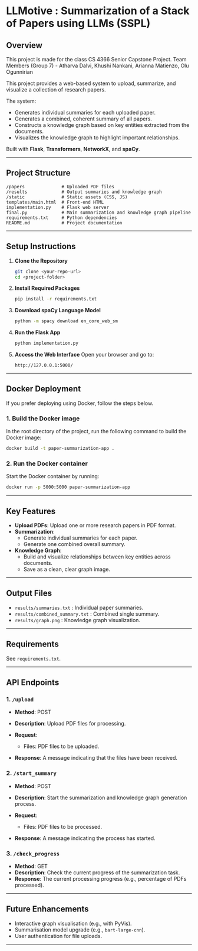 # LLMotive : Summarization of a Stack of Papers using LLMs (SSPL)

## Overview

This project is made for the class CS 4366 Senior Capstone Project.
Team Members (Group 7) - Atharva Dalvi, Khushi Nankani, Arianna Matienzo, Olu Ogunnirian

This project provides a web-based system to upload, summarize, and visualize a collection of research papers.

The system:
- Generates individual summaries for each uploaded paper.
- Generates a combined, coherent summary of all papers.
- Constructs a knowledge graph based on key entities extracted from the documents.
- Visualizes the knowledge graph to highlight important relationships.

Built with **Flask**, **Transformers**, **NetworkX**, and **spaCy**.

---

## Project Structure

```
/papers              # Uploaded PDF files
/results             # Output summaries and knowledge graph
/static              # Static assets (CSS, JS)
templates/main.html  # Front-end HTML
implementation.py    # Flask web server
final.py             # Main summarization and knowledge graph pipeline
requirements.txt     # Python dependencies
README.md            # Project documentation
```

---

## Setup Instructions

1. **Clone the Repository**
   ```bash
   git clone <your-repo-url>
   cd <project-folder>
   ```

2. **Install Required Packages**
   ```bash
   pip install -r requirements.txt
   ```

3. **Download spaCy Language Model**
   ```bash
   python -m spacy download en_core_web_sm
   ```

4. **Run the Flask App**
   ```bash
   python implementation.py
   ```

5. **Access the Web Interface**
   Open your browser and go to:
   ```
   http://127.0.0.1:5000/
   ```

---

## Docker Deployment

If you prefer deploying using Docker, follow the steps below.

### 1. Build the Docker image

In the root directory of the project, run the following command to build the Docker image:

```bash
docker build -t paper-summarization-app .
```

### 2. Run the Docker container

Start the Docker container by running:

```bash
docker run -p 5000:5000 paper-summarization-app
```

---

## Key Features
- **Upload PDFs**: Upload one or more research papers in PDF format.
- **Summarization**:
  - Generate individual summaries for each paper.
  - Generate one combined overall summary.
- **Knowledge Graph**:
  - Build and visualize relationships between key entities across documents.
  - Save as a clean, clear graph image.

---

## Output Files
- `results/summaries.txt` : Individual paper summaries.
- `results/combined_summary.txt` : Combined single summary.
- `results/graph.png` : Knowledge graph visualization.

---

## Requirements
See `requirements.txt`.

---

## API Endpoints

### 1. `/upload`

* **Method**: POST
* **Description**: Upload PDF files for processing.
* **Request**:

  * Files: PDF files to be uploaded.
* **Response**: A message indicating that the files have been received.

### 2. `/start_summary`

* **Method**: POST
* **Description**: Start the summarization and knowledge graph generation process.
* **Request**:

  * Files: PDF files to be processed.
* **Response**: A message indicating the process has started.

### 3. `/check_progress`

* **Method**: GET
* **Description**: Check the current progress of the summarization task.
* **Response**: The current processing progress (e.g., percentage of PDFs processed).

---


## Future Enhancements
- Interactive graph visualisation (e.g., with PyVis).
- Summarisation model upgrade (e.g., `bart-large-cnn`).
- User authentication for file uploads.

---
